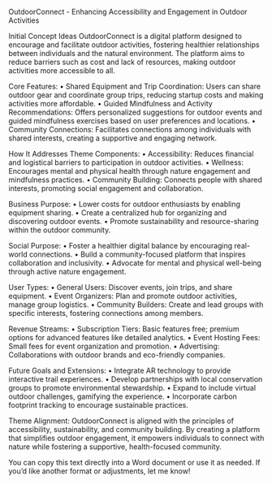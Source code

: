 
OutdoorConnect - Enhancing Accessibility and Engagement in Outdoor Activities

Initial Concept Ideas
OutdoorConnect is a digital platform designed to encourage and facilitate outdoor activities, fostering healthier relationships between individuals and the natural environment. The platform aims to reduce barriers such as cost and lack of resources, making outdoor activities more accessible to all.

Core Features:
	•	Shared Equipment and Trip Coordination: Users can share outdoor gear and coordinate group trips, reducing startup costs and making activities more affordable.
	•	Guided Mindfulness and Activity Recommendations: Offers personalized suggestions for outdoor events and guided mindfulness exercises based on user preferences and locations.
	•	Community Connections: Facilitates connections among individuals with shared interests, creating a supportive and engaging network.

How It Addresses Theme Components:
	•	Accessibility: Reduces financial and logistical barriers to participation in outdoor activities.
	•	Wellness: Encourages mental and physical health through nature engagement and mindfulness practices.
	•	Community Building: Connects people with shared interests, promoting social engagement and collaboration.

Business Purpose:
	•	Lower costs for outdoor enthusiasts by enabling equipment sharing.
	•	Create a centralized hub for organizing and discovering outdoor events.
	•	Promote sustainability and resource-sharing within the outdoor community.

Social Purpose:
	•	Foster a healthier digital balance by encouraging real-world connections.
	•	Build a community-focused platform that inspires collaboration and inclusivity.
	•	Advocate for mental and physical well-being through active nature engagement.

User Types:
	•	General Users: Discover events, join trips, and share equipment.
	•	Event Organizers: Plan and promote outdoor activities, manage group logistics.
	•	Community Builders: Create and lead groups with specific interests, fostering connections among members.

Revenue Streams:
	•	Subscription Tiers: Basic features free; premium options for advanced features like detailed analytics.
	•	Event Hosting Fees: Small fees for event organization and promotion.
	•	Advertising: Collaborations with outdoor brands and eco-friendly companies.

Future Goals and Extensions:
	•	Integrate AR technology to provide interactive trail experiences.
	•	Develop partnerships with local conservation groups to promote environmental stewardship.
	•	Expand to include virtual outdoor challenges, gamifying the experience.
	•	Incorporate carbon footprint tracking to encourage sustainable practices.

Theme Alignment:
OutdoorConnect is aligned with the principles of accessibility, sustainability, and community building. By creating a platform that simplifies outdoor engagement, it empowers individuals to connect with nature while fostering a supportive, health-focused community.

You can copy this text directly into a Word document or use it as needed. If you’d like another format or adjustments, let me know!

